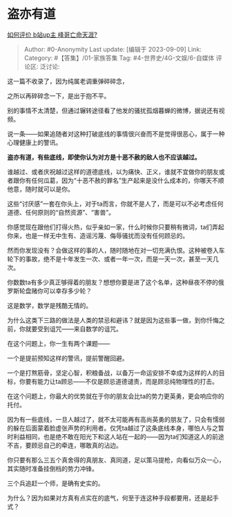 # 盗亦有道
[如何评价 b站up主 峰哥亡命天涯?](https://www.zhihu.com/question/404626828/answer/3203177122)

> Author: #0-Anonymity
> Last update: [编辑于 2023-09-09]
> Link:
> Category: #【答集】/01-家族答集 
> Tag: #4-世界史/4G-文娱/6-自媒体
> 评论区:
> 泛讨论:

这一篇不收录了，因为纯属老调重弹碎碎念，

之所以再碎碎念一下，是出于抱不平。

别的事情不太清楚，但通过辗转途径看了他发的骚扰孤烟暮蝉的微博，据说还有视频。

说一条——如果追随者对这种打破底线的事情很兴奋而不是觉得很恶心，属于一种心理健康上的警讯。

**盗亦有道，有些底线，即使你认为对方是十恶不赦的敌人也不应该越过。**

谁越过、或者庆祝越过这样的道德底线，以为痛快、正义，谁就不宜做你的朋友或者跟你有任何瓜葛，因为“十恶不赦的罪名”生产起来是没什么成本的，你哪天不顺他意，随时就可以是你。

这些“讨厌感”一套在你头上，对于ta而言，你就不是人了，而是可以不必考虑任何道德、任何原则的“自然资源”、“害兽”。

你感觉现在跟他们打得火热，似乎亲如一家，什么时候你只要稍有微词，ta们弄起你来，也是一样无中生有、造谣污蔑、侮辱骚扰而没有任何顾忌的。

然而你发现没有？会做这样的事的人，随时随地在对一切充满仇恨。这种被卷入车轮下的事故，绝不是十年发生一次、或者一年一次，而是一天一次，甚至一天几次。

你数数ta有多少真正够得着的朋友？想想你要是进了这个名单，这种昼夜不停的俄罗斯轮盘赌你可以幸存多少轮？

这是数学，数学是残酷无情的。

为什么这类下三路的做法是人类的禁忌和避讳？就是因为这些事一做，到你忏悔之前，你就要受到诅咒——来自数学的诅咒。

在这个问题上，你一生有两个课题——

一个是提前预知这样的警讯，提前警醒回避。

一个是打熬筋骨，坚定心智，积粮备战，以备万一命运安排不幸成为这样的人的目标，你要有能力让ta顾忌——不仅是顾忌道德谴责，而是顾忌纯物理性的打击。

在这个问题上，你最大的优势就在于你的朋友会比ta的势力更英勇，更会响应你的托付。

因为有一些底线，一旦人越过了，就不太可能再有高尚英勇的朋友了，只会有懦弱的躲在后面蒙着脸虚张声势的利用者。仅凭ta越过了这条底线本身，哪怕人与之暂时利益相同，也是绝不敢在阳光下和这人站在一起的——因为ta们知道这人的前途不吉，要顾忌自己的牵连，哪敢真的沾边。

你只要有那么三五个真舍得的真朋友、真同道，足以策马提枪，向看似万众一心，其实随时准备挂倒档的势力冲锋。

三个兵追赶一个师，是确有史实的。

为什么？因为如果对方真有点实在的底气，何至于连这种手段都要用，还是起手式？
